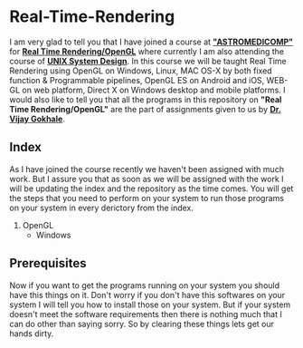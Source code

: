 # Real-Time-Rendering
I am very glad to tell you that I have joined a course at [**"ASTROMEDICOMP"**](http://astromedicomp.org/) for [**Real Time Rendering/OpenGL**](http://astromedicomp.org/opengl/course/) where currently I am also attending the course of [**UNIX System Design**](http://astromedicomp.org/course/unix/). In this course we will be taught Real Time Rendering using OpenGL on Windows, Linux, MAC OS-X by both fixed function & Programmable pipelines, OpenGL ES on Android and iOS, WEB-GL on web platform, Direct X on Windows desktop and mobile platforms. I would also like to tell you that all the programs in this repository on **"Real Time Rendering/OpenGL"** are the part of assignments given to us by [**Dr. Vijay Gokhale**](http://astromedicomp.org/dr-vijay-gokhale/).


## Index
As I have joined the course recently we haven't been assigned with much work. But I assure you that as soon as we will be assigned with the work I will be updating the index and the repository as the time comes. You will get the steps that you need to perform on your system to run those programs on your system in every derictory from the index.
1. OpenGL
    * Windows

## Prerequisites
Now if you want to get the programs running on your system you should have this things on it. Don't worry if you don't have this softwares on your system I will tell you how to install those on your system. But if your system doesn't meet the software requirements then there is nothing much that I can do other than saying sorry. So by clearing these things lets get our hands dirty.
